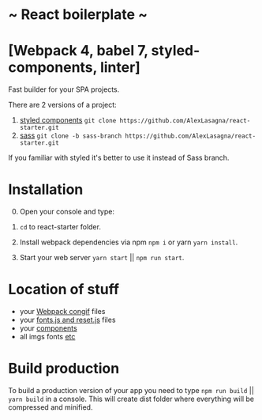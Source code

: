 # ~ React boilerplate ~

# [Webpack 4, babel 7, styled-components, linter]

Fast builder for your SPA projects.

There are 2 versions of a project:

1) [styled components](https://www.styled-components.com/) `git clone https://github.com/AlexLasagna/react-starter.git`
2) [sass](https://sass-lang.com/) `git clone -b sass-branch https://github.com/AlexLasagna/react-starter.git`

If you familiar with styled it's better to use it instead of Sass branch.

# Installation

0) Open your console and type:

1) `cd` to react-starter folder.

2) Install webpack dependencies via npm `npm i` or yarn `yarn install`.

3) Start your web server `yarn start` || `npm run start`.

# Location of stuff

- your [Webpack congif](https://github.com/AlexLasagna/react-starter/tree/master/webpack) files
- your [fonts.js and reset.js](https://github.com/AlexLasagna/react-starter/tree/master/src/styles) files
- your [components](https://github.com/AlexLasagna/react-starter/tree/master/src)
- all imgs fonts [etc](https://github.com/AlexLasagna/react-starter/tree/master/src/static)

# Build production

To build a production version of your app you need to type `npm run build` || `yarn build` in a console. This will create dist folder where everything will be compressed and minified.